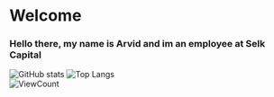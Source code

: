 # **Welcome**
### **Hello there, my name is Arvid and im an employee at Selk Capital**



![GitHub stats](https://github-readme-stats.vercel.app/api?username=arvidanderson&show_icons=true&hide_title=true&count_private=true&include_all_commits=true&count_private=true&theme=gotham)
![Top Langs](https://github-readme-stats.vercel.app/api/top-langs/?username=arvidanderson&layout=compact&theme=gotham&custom_title=Statistics)  
![ViewCount](https://komarev.com/ghpvc/?username=arvidanderson&color=1A4730)
